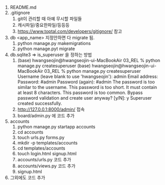 1. README.md
2. .gitignore
   1. git이 관리할 때 아예 무시할 파일들
   2. 캐시파일/중요한파일/등등등
   3. https://www.toptal.com/developers/gitignore/ 참고
3. db
   <app_name> 지정안하면 다 migrate 됨.
   1. python manage.py makemigrations
   2. python manage.pyt migrate
4. db.sqlite3 => is_superuser 을 정하는 방법
   1. (base) hwangseojin@hwangseojin-ui-MacBookAir 03_REL % python manage.py createsuperuser
      (base) hwangseojin@hwangseojin-ui-MacBookAir 03_REL % python manage.py createsuperuser
      Username (leave blank to use 'hwangseojin'): admin
      Email address:
      Password: #admin
      Password (again): #admin
      The password is too similar to the username.
      This password is too short. It must contain at least 8 characters.
      This password is too common.
      Bypass password validation and create user anyway? [y/N]: y
      Superuser created successfully.
   2. http://127.0.0.1:8000/admin/ 접속
   3. board/admin.py 에 코드 추가
5. accounts
   1. python manage.py startapp accounts
   2. cd accounts
   3. touch urls.py forms.py
   4. mkdir -p templates/accounts
   5. cd templates/accounts
   6. touch login.html signup.html
   7. accounts/urls.py 코드 추가
   8. accounts/views.py 코드 추가
   9. signup.html
6. 그외에도 코드 추가
